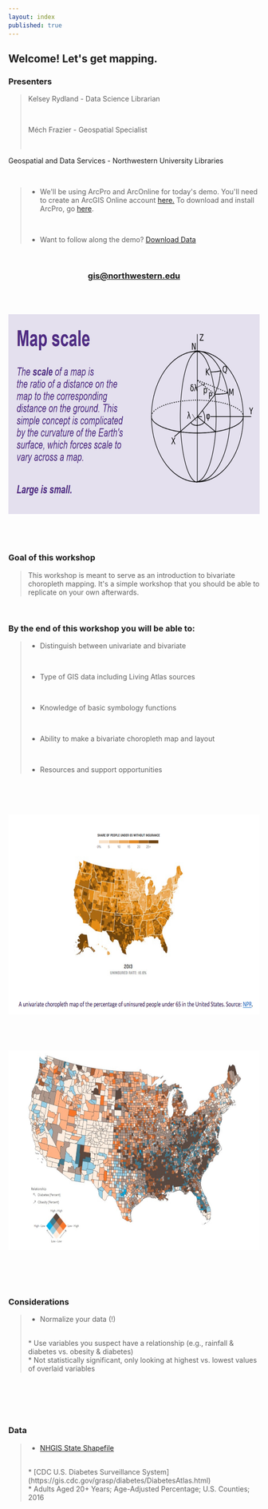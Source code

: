 ```yaml
---
layout: index
published: true
---
```


## Welcome! Let's get mapping. 

### Presenters
> Kelsey Rydland - Data Science Librarian 
> 
> <br>
> 
> Méch Frazier - Geospatial Specialist 
> 
> <br>
Geospatial and Data Services - Northwestern University Libraries <br>

<br>

> * We'll be using ArcPro and ArcOnline for today's demo. You'll need to create an ArcGIS Online account [here.](https://northwestern.maps.arcgis.com/home/index.html) To download and install ArcPro, go [here](https://www.it.northwestern.edu/software/secure/index.html). 
> 
> <br>
> 
> * Want to follow along the demo? [Download Data](https://northwestern.box.com/s/mhaah8qx8udzaepsm7yuiv4snagxrvy0)

<br>

<center>
  <h3 style="color:purple;"><a href="mailto:gis@northwestern.edu?subject=GIS support"> gis@northwestern.edu </a></h3>
</center>

<br>
  <br>
    <br>
    
<html><center><img src="https://raw.githubusercontent.com/nulib-ds/bivariate/gh-pages/img/map_scale_intro_img.jpg" width="600" height="400"></center></html>  

<br>
  <br>
    <br>

### Goal of this workshop
> This workshop is meant to serve as an introduction to bivariate choropleth mapping. It's a simple workshop that you should be able to replicate on your own afterwards.  

<br>

### By the end of this workshop you will be able to: 

> * Distinguish between univariate and bivariate 
> 
> <br>
> 
> * Type of GIS data including Living Atlas sources
> 
> <br>
> 
> * Knowledge of basic symbology functions
> 
> <br>
> 
> * Ability to make a bivariate choropleth map and layout
> 
> <br>
> 
> * Resources and support opportunities 

<br>
  <br>
    <br>
      <br>
<html><center><img src="https://raw.githubusercontent.com/nulib-ds/bivariate/gh-pages/img/univariate_map_ex.jpg" width="600" height="400"></center></html>  

<br>
  <br>
    <br>
      <br>
<html><center><img src="https://raw.githubusercontent.com/nulib-ds/bivariate/gh-pages/img/bivariate_map_ex.jpg" width="600" height="400"></center></html>   

<br>
  <br>
    <br>
      <br>
      
### Considerations
> * Normalize your data (!) 
> <br>
> * Use variables you suspect have a relationship (e.g., rainfall & diabetes vs. obesity & diabetes)
> <br>
> * Not statistically significant, only looking at highest vs. lowest values of overlaid variables  

<br>
  <br>
    <br>
      <br>
      
### Data
> * [NHGIS State Shapefile](https://data2.nhgis.org/main)
> <br>
> * [CDC U.S. Diabetes Surveillance System](https://gis.cdc.gov/grasp/diabetes/DiabetesAtlas.html)
> <br>
>   * Adults Aged 20+ Years; Age-Adjusted Percentage; U.S. Counties; 2016      
